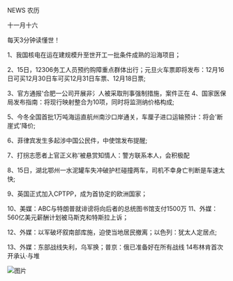 NEWS 农历

十一月十六

每天3分钟读懂世！

1、我国核电在运在建规模升至世开工一批条件成熟的沿海项目；

2、15日，12306务工人员预约购障重点群体出行；元旦火车票即将发布：12月16日可买12月30日车可买12月31日车票、12月18日票;

3、官方通报'合肥一公司开展非氵人被采取刑事强制措施，案件正在 4、国家医保局发布指南：将现行映射整合为10项，同时将监测纳价格构成;

5、今冬全国首批1万吨海运直航州南沙口岸通关，车厘子进口运输预计：将会'断崖式'降价;

6、菲律宾发生多起涉中国公民件，中使馆发布提醒;

7、打拐志愿者上官正义称'被悬赏知情人：警方联系本人，会积极配

8、15日，湖北鄂州一水泥罐车失冲破护栏碰撞两车，司机不幸身亡判断是车速太快;

9、英国正式加入CPTPP，成为首协定的欧洲国家；

10、美媒：ABC与特朗普就诽谤将向后者的总统图书馆支付1500万 11、外媒：560亿美元薪酬计划被马斯克和特斯拉上诉；

12、外媒：以军破坏叙南部库施，迫使当地居民撤离；以色列：犹太人定居点;

13、外媒：东部战线失利，乌军换；普京：俄已准备好在所有战线 14布林肯首次开承认·与堆

![图片](https://api.03c3.cn/api/zb)
